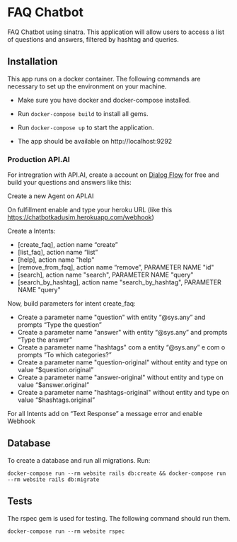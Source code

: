 # FAQ Chatbot

FAQ Chatbot using sinatra. This application will allow users to access a list of questions and answers, filtered by hashtag and queries.

## Installation

This app runs on a docker container. The following commands are necessary to set up the environment on your machine.

* Make sure you have docker and docker-compose installed.

* Run ```docker-compose build``` to install all gems.

* Run ```docker-compose up``` to start the application.

* The app should be available on http://localhost:9292

### Production API.AI

For intregration with API.AI, create a account on [Dialog Flow](https://dialogflow.com/) for free and build your questions and answers like this:

Create a new Agent on API.AI  

On fulfillment enable and type your heroku URL (like this https://chatbotkadusim.herokuapp.com/webhook)  

Create a Intents:  

* [create_faq], action name “create”
* [list_faq], action name “list”
* [help], action name "help"
* [remove_from_faq], action name “remove”, PARAMETER NAME "id"
* [search], action name "search", PARAMETER NAME "query"
* [search_by_hashtag], action name "search_by_hashtag", PARAMETER NAME "query"

Now, build parameters for intent create_faq:

* Create a parameter name "question" with entity “@sys.any” and prompts “Type the question”
* Create a parameter name "answer" with entity “@sys.any” and prompts “Type the answer”
* Create a parameter name "hashtags" com a entity “@sys.any” e com o prompts “To which categories?”
* Create a parameter name "question-original" without entity and type on value “$question.original”
* Create a parameter name "answer-original" without entity and type on value “$answer.original”
* Create a parameter name "hashtags-original" without entity and type on value “$hashtags.original”  

For all Intents add on “Text Response” a message error and enable Webhook

## Database

To create a database and run all migrations. Run:

```
docker-compose run --rm website rails db:create && docker-compose run --rm website rails db:migrate
```

## Tests

The rspec gem is used for testing. The following command should run them.

```
docker-compose run --rm website rspec
```
